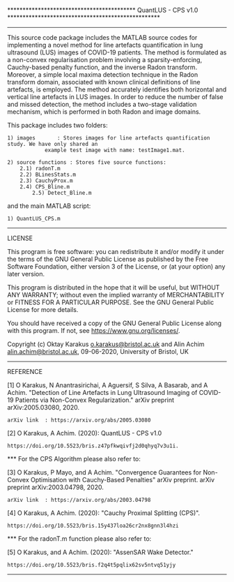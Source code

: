 ****************************************** QuantLUS - CPS v1.0 **************************************************
*****************************************************************************************************************
This source code package includes the MATLAB source codes for implementing a novel method for line artefacts quantification in lung ultrasound (LUS) images of COVID-19 patients. The method is formulated as a non-convex regularisation problem involving a sparsity-enforcing, Cauchy-based penalty function, and the inverse Radon transform. Moreover, a simple local maxima detection technique in the Radon transform domain, associated with known clinical definitions of line artefacts, is employed. The method accurately identifies both horizontal and vertical line artefacts in LUS images. In order to reduce the number of false and missed detection, the method includes a two-stage validation mechanism, which is performed in both Radon and image domains.

This package includes two folders:

	1) images		: Stores images for line artefacts quantification study. We have only shared an 
				example test image with name: testImage1.mat.
	
	2) source functions	: Stores five source functions:
		2.1) radonT.m
		2.2) BLinesStats.m
		2.3) CauchyProx.m
		2.4) CPS_Bline.m
	        2.5) Detect_Bline.m

and the main MATLAB script:

	1) QuantLUS_CPS.m

*****************************************************************************************************************
LICENSE

This program is free software: you can redistribute it and/or modify it under the terms of the GNU General Public License as published by the Free Software Foundation, either version 3 of the License, or (at your option) any later version.

This program is distributed in the hope that it will be useful, but WITHOUT ANY WARRANTY; without even the implied warranty of MERCHANTABILITY or FITNESS FOR A PARTICULAR PURPOSE.  See the GNU General Public License for more details.

You should have received a copy of the GNU General Public License along with this program.  If not, see <https://www.gnu.org/licenses/>.

Copyright (c) Oktay Karakus <o.karakus@bristol.ac.uk> 
              and 
              Alin Achim <alin.achim@bristol.ac.uk>, 
              09-06-2020, University of Bristol, UK
*****************************************************************************************************************
REFERENCE

[1] O Karakus, N Anantrasirichai, A Aguersif, S Silva, A Basarab, and A Achim. "Detection of Line Artefacts in Lung Ultrasound Imaging 		of COVID-19 Patients via Non-Convex Regularization." arXiv preprint arXiv:2005.03080, 2020.

	arXiv link 	: https://arxiv.org/abs/2005.03080

[2] O Karakus, A Achim. (2020): QuantLUS - CPS v1.0 

	https://doi.org/10.5523/bris.z47pfkwqivfj2d0qhyq7v3u1i.

*** For the CPS Algorithm please also refer to:

[3] O Karakus, P Mayo, and A Achim. "Convergence Guarantees for Non-Convex Optimisation with Cauchy-Based Penalties" arXiv preprint. 		arXiv preprint arXiv:2003.04798, 2020.

	arXiv link 	: https://arxiv.org/abs/2003.04798

[4] O Karakus, A Achim. (2020): "Cauchy Proximal Splitting (CPS)". 	

	https://doi.org/10.5523/bris.15y437loa26cr2nx8gnn3l4hzi 

*** For the radonT.m function please also refer to:

[5] O Karakus, and A Achim. (2020): "AssenSAR Wake Detector."

	https://doi.org/10.5523/bris.f2q4t5pqlix62sv5ntvq51yjy
*****************************************************************************************************************

